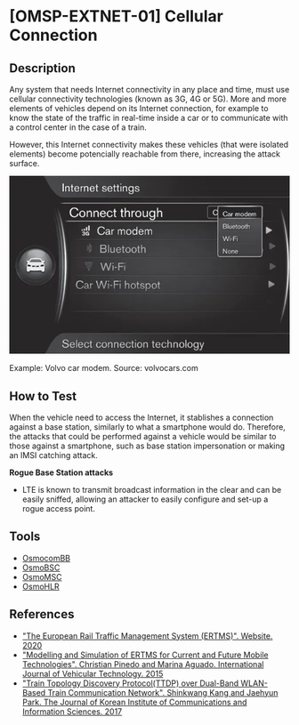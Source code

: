 # [OMSP-EXTNET-01] Cellular Connection
## Description
Any system that needs Internet connectivity in any place and time, must use cellular connectivity technologies (known as 3G, 4G or 5G). More and more elements of vehicles depend on its Internet connection, for example to know the state of the traffic in real-time inside a car or to communicate with a control center in the case of a train. 

However, this Internet connectivity makes these vehicles (that were isolated elements) become potencially reachable from there, increasing the attack surface. 

![OMSP](/images/carmodem.PNG)

Example: Volvo car modem. Source: volvocars.com

## How to Test
When the vehicle need to access the Internet, it stablishes a connection against a base station, similarly to what a smartphone would do. Therefore, the attacks that could be performed against a vehicle would be similar to those against a smartphone, such as base station impersonation or making an IMSI catching attack.

**Rogue Base Station attacks**
* LTE is known to transmit broadcast information in the clear and can be easily sniffed, allowing an attacker to easily configure and set-up a rogue access point. 

## Tools
* [OsmocomBB](http://osmocom.org/projects/baseband/wiki)
* [OsmoBSC](http://osmocom.org/projects/osmobsc/wiki)
* [OsmoMSC](http://osmocom.org/projects/osmomsc/wiki)
* [OsmoHLR](https://osmocom.org/projects/osmo-hlr/wiki/OsmoHLR)

## References

*	["The European Rail Traffic Management System (ERTMS)". Website. 2020](http://www.ertms.net/)
*	["Modelling and Simulation of ERTMS for Current and Future Mobile Technologies". Christian Pinedo and Marina Aguado. International Journal of Vehicular Technology. 2015](https://www.hindawi.com/journals/ijvt/2015/912417/)
*	["Train Topology Discovery Protocol(TTDP) over Dual-Band WLAN-Based Train Communication Network". Shinkwang Kang and Jaehyun Park. The Journal of Korean Institute of Communications and Information Sciences. 2017](http://koreascience.or.kr/article/JAKO201718836884188.page)
